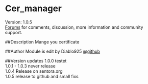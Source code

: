 # Cer_manager

Version: 1.0.5<br />
[Forums](http://forums.sentora.org/showthread.php?tid=2001) 
for comments, discussion, more information and community support.


##Description
Mange you certificate 

##Author
Module is edit by Diablo925 [@github](https://github.com/Diablo925)

##Version updates
1.0.0 testet<br />
1.0.1 - 1.0.3 never release<br />
1.0.4 Release on sentora.org<br />
1.0.5 release to github and small fixs<br />

